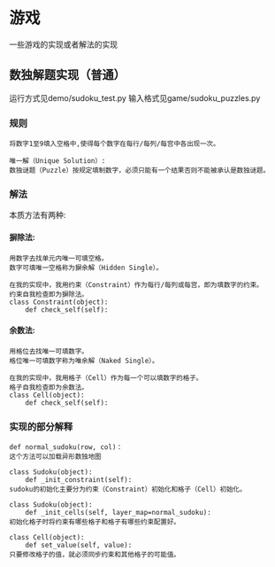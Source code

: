 # 游戏

一些游戏的实现或者解法的实现

## 数独解题实现（普通）

运行方式见demo/sudoku_test.py
输入格式见game/sudoku_puzzles.py

### 规则
```text
将数字1至9填入空格中,使得每个数字在每行/每列/每宫中各出现一次。

唯一解（Unique Solution）:
数独谜题（Puzzle）按规定填制数字，必须只能有一个结果否则不能被承认是数独谜题。
```

### 解法

本质方法有两种:

#### 摒除法:
```text
用数字去找单元内唯一可填空格。
数字可填唯一空格称为摒余解（Hidden Single）。

在我的实现中，我用约束（Constraint）作为每行/每列或每宫，即为填数字的约束。
约束自我检查即为摒除法。
class Constraint(object):
    def check_self(self):
```

#### 余数法:
```text
用格位去找唯一可填数字。
格位唯一可填数字称为唯余解（Naked Single）。

在我的实现中，我用格子（Cell）作为每一个可以填数字的格子。
格子自我检查即为余数法。
class Cell(object):
    def check_self(self):
```

### 实现的部分解释
```text
def normal_sudoku(row, col)：
这个方法可以加载异形数独地图

class Sudoku(object):
    def _init_constraint(self):
sudoku的初始化主要分为约束（Constraint）初始化和格子（Cell）初始化。

class Sudoku(object):
    def _init_cells(self, layer_map=normal_sudoku):
初始化格子时将约束有哪些格子和格子有哪些约束配置好。

class Cell(object):
    def set_value(self, value):
只要修改格子的值，就必须同步约束和其他格子的可能值。

```
